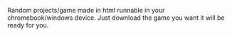 Random projects/game made in html runnable in your chromebook/windows device. Just download the game you want it will be ready for you.

